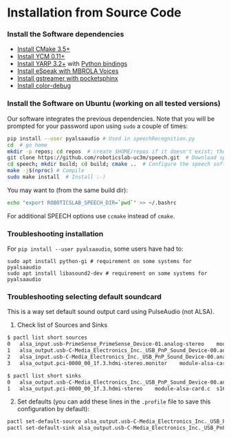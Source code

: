 # Installation from Source Code

### Install the Software dependencies

- [Install CMake 3.5+](https://github.com/roboticslab-uc3m/installation-guides/blob/master/install-cmake.md/)
- [Install YCM 0.11+](https://github.com/roboticslab-uc3m/installation-guides/blob/master/install-ycm.md/)
- [Install YARP 3.2+](https://github.com/roboticslab-uc3m/installation-guides/blob/master/install-yarp.md/)
with [Python bindings](https://github.com/roboticslab-uc3m/installation-guides/blob/master/install-yarp.md#install-python-bindings)
- [Install eSpeak with MBROLA Voices](https://github.com/roboticslab-uc3m/installation-guides/blob/master/install-espeak-mbrola.md/)
- [Install gstreamer with pocketsphinx](https://github.com/roboticslab-uc3m/installation-guides/blob/master/install-gstreamer-pocketsphinx.md/)
- [Install color-debug](https://github.com/roboticslab-uc3m/color-debug)

### Install the Software on Ubuntu (working on all tested versions)

Our software integrates the previous dependencies. Note that you will be prompted for your password upon using `sudo` a couple of times:

```bash
pip install --user pyalsaaudio # Used in speechRecognition.py
cd  # go home
mkdir -p repos; cd repos  # create $HOME/repos if it doesn't exist; then, enter it
git clone https://github.com/roboticslab-uc3m/speech.git  # Download speech software from the repository
cd speech; mkdir build; cd build; cmake ..  # Configure the speech software
make -j$(nproc) # Compile
sudo make install  # Install :-)
```

You may want to (from the same build dir):
```bash
echo "export ROBOTICSLAB_SPEECH_DIR=`pwd`" >> ~/.bashrc
```
For additional SPEECH options use `ccmake` instead of `cmake`.

### Troubleshooting installation
For `pip install --user pyalsaaudio`, some users have had to:
```
sudo apt install python-gi # requirement on some systems for pyalsaaudio
sudo apt install libasound2-dev # requirement on some systems for pyalsaaudio
```

### Troubleshooting selecting default soundcard
This is a way set default sound output card using PulseAudio (not ALSA).

1. Check list of Sources and Sinks
```bash
$ pactl list short sources
0   alsa_input.usb-PrimeSense_PrimeSense_Device-01.analog-stereo    module-alsa-card.c  s16le 2ch 44100Hz
1   alsa_output.usb-C-Media_Electronics_Inc._USB_PnP_Sound_Device-00.analog-stereo.monitor  module-alsa-card.c  s16le 2ch 48000Hz
2   alsa_input.usb-C-Media_Electronics_Inc._USB_PnP_Sound_Device-00.analog-mono module-alsa-card.c  s16le 1ch 44100Hz
3   alsa_output.pci-0000_00_1f.3.hdmi-stereo.monitor    module-alsa-card.c  s16le 2ch 44100Hz

$ pactl list short sinks
0   alsa_output.usb-C-Media_Electronics_Inc._USB_PnP_Sound_Device-00.analog-stereo  module-alsa-card.c  s16le 2ch 48000Hz
1   alsa_output.pci-0000_00_1f.3.hdmi-stereo    module-alsa-card.c  s16le 2ch 44100Hz
```

2. Set defaults (you can add these lines in the `.profile` file to save this configuration by default):
```bash
pactl set-default-source alsa_output.usb-C-Media_Electronics_Inc._USB_PnP_Sound_Device-00.analog-stereo.monitor
pactl set-default-sink alsa_output.usb-C-Media_Electronics_Inc._USB_PnP_Sound_Device-00.analog-stereo
```

